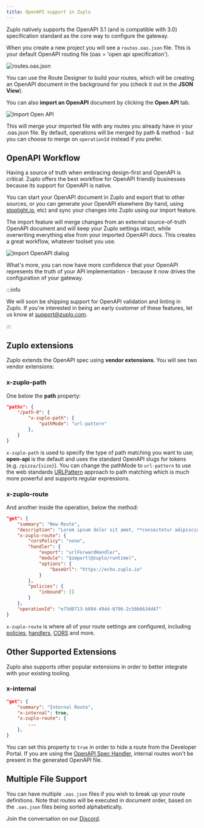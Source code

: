 ```yaml
---
title: OpenAPI support in Zuplo
---
```


Zuplo natively supports the OpenAPI 3.1 (and is compatible with 3.0)
specification standard as the core way to configure the gateway.

When you create a new project you will see a `routes.oas.json` file. This is
your default OpenAPI routing file (oas = 'open api specification').

![routes.oas.json](../../public/media/open-api/image.png)

You can use the Route Designer to build your routes, which will be creating an
OpenAPI document in the background for you (check it out in the **JSON View**).

You can also **import an OpenAPI** document by clicking the **Open API** tab.

![Import Open API](../../public/media/open-api/image-1.png)

This will merge your imported file with any routes you already have in your
.oas.json file. By default, operations will be merged by path & method - but you
can choose to merge on `operationId` instead if you prefer.

## OpenAPI Workflow

Having a source of truth when embracing design-first and OpenAPI is critical.
Zuplo offers the best workflow for OpenAPI friendly businesses because its
support for OpenAPI is native.

You can start your OpenAPI document in Zuplo and export that to other sources,
or you can generate your OpenAPI elsewhere (by hand, using
[stoplight.io](https://stoplight.io), etc) and sync your changes into Zuplo
using our import feature.

The import feature will merge changes from an external source-of-truth OpenAPI
document and will keep your Zuplo settings intact, while overwriting everything
else from your imported OpenAPI docs. This creates a great workflow, whatever
toolset you use.

![Import OpenAPI dialog](https://cdn.zuplo.com/assets/28512107-8c41-4974-8319-c9ec50734331.png)

What's more, you can now have more confidence that your OpenAPI represents the
truth of your API implementation - because it now drives the configuration of
your gateway.

:::info

We will soon be shipping support for OpenAPI validation and linting in Zuplo. If
you're interested in being an early customer of these features, let us know at
[support@zuplo.com](mailto:support@zuplo.com).

:::

## Zuplo extensions

Zuplo extends the OpenAPI spec using **vendor extensions**. You will see two
vendor extensions:

### x-zuplo-path

One below the **path** property:

```json
"paths": {
    "/path-0": {
        "x-zuplo-path": {
            "pathMode": "url-pattern"
        },
    }
}
```

`x-zuplo-path` is used to specify the type of path matching you want to use;
**open-api** is the default and uses the standard OpenAPI slugs for tokens (e.g.
`/pizza/{size}`). You can change the pathMode to `url-pattern` to use the web
standards
[URLPattern](https://developer.mozilla.org/en-US/docs/Web/API/URLPattern)
approach to path matching which is much more powerful and supports regular
expressions.

### x-zuplo-route

And another inside the operation, below the method:

```json
"get": {
    "summary": "New Route",
    "description": "Lorem ipsum dolor sit amet, **consectetur adipiscing** elit, sed do `eiusmod tempor` incididunt ut labore et dolore magna aliqua.",
    "x-zuplo-route": {
        "corsPolicy": "none",
        "handler": {
            "export": "urlForwardHandler",
            "module": "$import(@zuplo/runtime)",
            "options": {
                "baseUrl": "https://echo.zuplo.io"
            }
        },
        "policies": {
            "inbound": []
        }
    },
    "operationId": "e73d0713-b894-494d-8796-2c50b8634d47"
}
```

`x-zuplo-route` is where all of your route settings are configured, including
[policies](/docs/policies), [handlers](/docs/handlers/openapi.md),
[CORS](/docs/articles/custom-cors-policy.md) and more.

## Other Supported Extensions

Zuplo also supports other popular extensions in order to better integrate with
your existing tooling.

### x-internal

```json
"get": {
    "summary": "Internal Route",
    "x-internal": true,
    "x-zuplo-route": {
        ...
    },
}
```

You can set this property to `true` in order to hide a route from the Developer
Portal. If you are using the [OpenAPI Spec Handler](../handlers/openapi.md),
internal routes won't be present in the generated OpenAPI file.

## Multiple File Support

You can have multiple `.oas.json` files if you wish to break up your route
definitions. Note that routes will be executed in document order, based on the
`.oas.json` files being sorted alphabetically.

Join the conversation on our [Discord](https://discord.zuplo.com).
